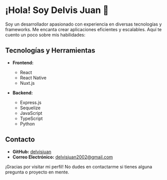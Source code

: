 # ¡Hola! Soy Delvis Juan 👋

Soy un desarrollador apasionado con experiencia en diversas tecnologías y frameworks. Me encanta crear aplicaciones eficientes y escalables. Aquí te cuento un poco sobre mis habilidades:

## Tecnologías y Herramientas

- **Frontend:**
  - React
  - React Native
  - Nuxt.js

- **Backend:**
  - Express.js
  - Sequelize
  - JavaScript
  - TypeScript
  - Python

## Contacto

- **GitHub:** [delvisjuan](https://github.com/delvisjuan)
- **Correo Electrónico:** <delvisjuan2002@gmail.com>

¡Gracias por visitar mi perfil! No dudes en contactarme si tienes alguna pregunta o proyecto en mente.
